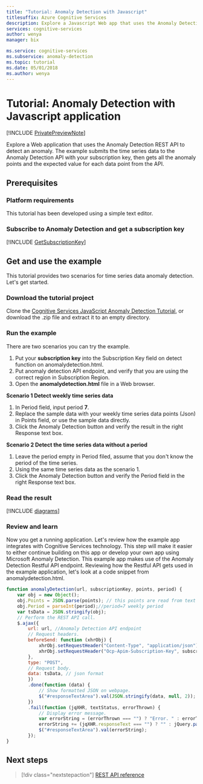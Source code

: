 ```yaml
---
title: "Tutorial: Anomaly Detection with Javascript"
titlesuffix: Azure Cognitive Services
description: Explore a Javascript Web app that uses the Anomaly Detection API. Send original data points to API and get the expected value and anomaly points.
services: cognitive-services
author: wenya
manager: bix

ms.service: cognitive-services
ms.subservice: anomaly-detection
ms.topic: tutorial
ms.date: 05/01/2018
ms.author: wenya
---
```


# Tutorial: Anomaly Detection with Javascript application

[!INCLUDE [PrivatePreviewNote](../../../../../includes/cognitive-services-anomaly-finder-private-preview-note.md)]

Explore a Web application that uses the Anomaly Detection REST API to detect an anomaly. The example submits the time series data to the Anomaly Detection API with your subscription key, then gets all the anomaly points and the expected value for each data point from the API.

## Prerequisites

### Platform requirements

This tutorial has been developed using a simple text editor.

### Subscribe to Anomaly Detection and get a subscription key 

[!INCLUDE [GetSubscriptionKey](../includes/get-subscription-key.md)]

## Get and use the example

This tutorial provides two scenarios for time series data anomaly detection. Let's get started.

<a name="Step1"></a> 
### Download the tutorial project

Clone the [Cognitive Services JavaScript Anomaly Detection Tutorial](https://github.com/MicrosoftAnomalyDetection/javascript-sample), or download the .zip file and extract it to an empty directory.

<a name="Step2"></a>
### Run the example

There are two scenarios you can try the example.
1. Put your **subscription key** into the Subscription Key field on detect function on anomalydetection.html.
2. Put anomaly detection API endpoint, and verify that you are using the correct region in Subscription Region.
3. Open the **anomalydetection.html** file in a Web browser.

**Scenario 1 Detect weekly time series data**
1. In Period field, input period **7**. 
2. Replace the sample data with your weekly time series data points (Json) in Points field, or use the sample data directly.
3. Click the Anomaly Detection button and verify the result in the right Response text box.

**Scenario 2 Detect the time series data without a period**
1. Leave the period empty in Period filed, assume that you don't know the period of the time series.
2. Using the same time series data as the scenario 1.
3. Click the Anomaly Detection button and verify the Period field in the right Response text box.

<a name="Step3"></a>
### Read the result

[!INCLUDE [diagrams](../includes/diagrams.md)]

<a name="Review"></a>
### Review and learn

Now you get a running application. Let's review how the example app integrates with Cognitive Services technology. This step will make it easier to either continue building on this app or develop your own app using Microsoft Anomaly Detection.
This example app makes use of the Anomaly Detection Restful API endpoint.
Reviewing how the Restful API gets used in the example application, let's look at a code snippet from anomalydetection.html.
```JavaScript
function anomalyDetection(url, subscriptionKey, points, period) {
    var obj = new Object();
    obj.Points = JSON.parse(points); // this points are read from text box.
    obj.Period = parseInt(period);//period=7 weekly period
    var tsData = JSON.stringify(obj);
    // Perform the REST API call.
    $.ajax({
        url: url, //Anomaly Detection API endpoint
        // Request headers.
        beforeSend: function (xhrObj) {
            xhrObj.setRequestHeader("Content-Type", "application/json");
			xhrObj.setRequestHeader("Ocp-Apim-Subscription-Key", subscriptionKey); // Replace your subscription key
        },
        type: "POST",
        // Request body.
        data: tsData, // json format
        })
        .done(function (data) {
            // Show formatted JSON on webpage.
            $("#responseTextArea").val(JSON.stringify(data, null, 2));
        })
        .fail(function (jqXHR, textStatus, errorThrown) {
            // Display error message.
            var errorString = (errorThrown === "") ? "Error. " : errorThrown + " (" + jqXHR.status + "): ";
            errorString += (jqXHR.responseText === "") ? "" : jQuery.parseJSON(jqXHR.responseText).message;
            $("#responseTextArea").val(errorString);           
        });
}

```

## Next steps

> [!div class="nextstepaction"]
> [REST API reference](https://dev.labs.cognitive.microsoft.com/docs/services/anomaly-detection/operations/post-anomalydetection)

